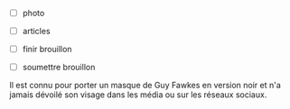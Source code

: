 * [ ] photo
* [ ] articles
* [ ] finir brouillon
* [ ] soumettre brouillon


Il est connu pour porter un masque de Guy Fawkes en version noir et n'a jamais dévoilé son visage dans les média ou sur les réseaux sociaux.

